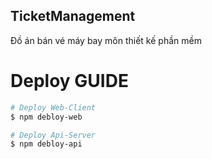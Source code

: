 ## TicketManagement

Đồ án bán vé máy bay môn thiết kế phần mềm

# Deploy GUIDE

```bash
# Deploy Web-Client
$ npm debloy-web

# Deploy Api-Server
$ npm debloy-api
```
